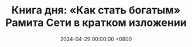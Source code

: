 ---
title: "Книга дня: «Как стать богатым» Рамита Сети в кратком изложении"
description: >-
 Выберитесь из долгов и стройте богатство с книгой Рамита Сети! Практичные советы по финансам, инвестициям и бюджету.
date: 2024-04-29 00:00:00 +0800
categories: [Мышление, Конспекты-книг]
tags:
  [
    обзор-книги,
    рамит-сети,
    личные-финансы,
    финансовая-свобода,
    создание-богатства,
    управление-деньгами,
    саморазвитие,
    инвестиции,
    бюджет,
    финансовое-планирование,
    карьера,
    предпринимательство,
    экономия,
    снижение-долгов,
    успех
  ]
image:
alt: Обложка книги Как стать богатым Рамита Сети
fallback:
  -
  # Replace with the URL of your backup image
  -
  # Replace with the URL of your backup image
---